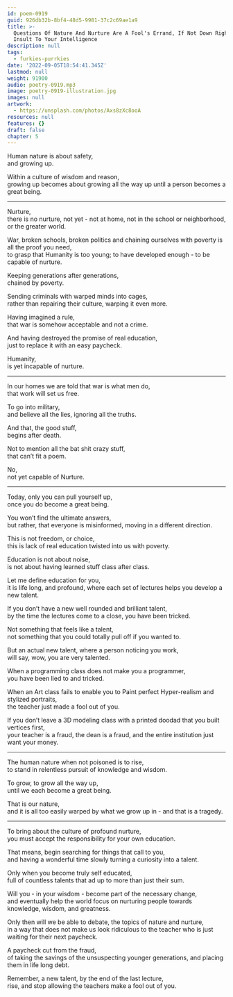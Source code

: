 ```yaml
---
id: poem-0919
guid: 926db32b-8bf4-48d5-9981-37c2c69ae1a9
title: >-
  Questions Of Nature And Nurture Are A Fool's Errand, If Not Down Right An
  Insult To Your Intelligence
description: null
tags:
  - furkies-purrkies
date: '2022-09-05T18:54:41.345Z'
lastmod: null
weight: 91900
audio: poetry-0919.mp3
image: poetry-0919-illustration.jpg
images: null
artwork:
  - https://unsplash.com/photos/Axs8zXc8ooA
resources: null
features: {}
draft: false
chapter: 5
---
```


Human nature is about safety,\
and growing up.

Within a culture of wisdom and reason,\
growing up becomes about growing all the way up until a person becomes a great being.

---

Nurture,\
there is no nurture, not yet - not at home, not in the school or neighborhood, or the greater world.

War, broken schools, broken politics and chaining ourselves with poverty is all the proof you need,\
to grasp that Humanity is too young; to have developed enough - to be capable of nurture.

Keeping generations after generations,\
chained by poverty.

Sending criminals with warped minds into cages,\
rather than repairing their culture, warping it even more.

Having imagined a rule,\
that war is somehow acceptable and not a crime.

And having destroyed the promise of real education,\
just to replace it with an easy paycheck.

Humanity,\
is yet incapable of nurture.

---

In our homes we are told that war is what men do,\
that work will set us free.

To go into military,\
and believe all the lies, ignoring all the truths.

And that, the good stuff,\
begins after death.

Not to mention all the bat shit crazy stuff,\
that can’t fit a poem.

No,\
not yet capable of Nurture.

---

Today, only you can pull yourself up,\
once you do become a great being.

You won’t find the ultimate answers,\
but rather, that everyone is misinformed, moving in a different direction.

This is not freedom, or choice,\
this is lack of real education twisted into us with poverty.

Education is not about noise,\
is not about having learned stuff class after class.

Let me define education for you,\
it is life long, and profound, where each set of lectures helps you develop a new talent.

If you don’t have a new well rounded and brilliant talent,\
by the time the lectures come to a close, you have been tricked.

Not something that feels like a talent,\
not something that you could totally pull off if you wanted to.

But an actual new talent, where a person noticing you work,\
will say, wow, you are very talented.

When a programming class does not make you a programmer,\
you have been lied to and tricked.

When an Art class fails to enable you to Paint perfect Hyper-realism and stylized portraits,\
the teacher just made a fool out of you.

If you don’t leave a 3D modeling class with a printed doodad that you built vertices first,\
your teacher is a fraud, the dean is a fraud, and the entire institution just want your money.

---

The human nature when not poisoned is to rise,\
to stand in relentless pursuit of knowledge and wisdom.

To grow, to grow all the way up,\
until we each become a great being.

That is our nature,\
and it is all too easily warped by what we grow up in - and that is a tragedy.

---

To bring about the culture of profound nurture,\
you must accept the responsibility for your own education.

That means, begin searching for things that call to you,\
and having a wonderful time slowly turning a curiosity into a talent.

Only when you become truly self educated,\
full of countless talents that ad up to more than just their sum.

Will you - in your wisdom - become part of the necessary change,\
and eventually help the world focus on nurturing people towards knowledge, wisdom, and greatness.

Only then will we be able to debate, the topics of nature and nurture,\
in a way that does not make us look ridiculous to the teacher who is just waiting for their next paycheck.

A paycheck cut from the fraud,\
of taking the savings of the unsuspecting younger generations, and placing them in life long debt.

Remember, a new talent, by the end of the last lecture,\
rise, and stop allowing the teachers make a fool out of you.

